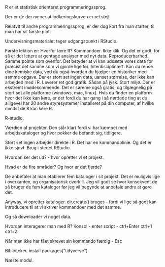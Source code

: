 R er et statistisk orienteret programmeringssprog.

Der er de der mener at indlæringskurven er ret stejl.

Relatvit til andre programmeringssprog, er der dog kort fra man starter, 
til man har sit første plot.


Undervisningsmaterialet tager udgangspunkt i RStudio.

Første lektion er:
Hvorfor lære R?
	Kommandoer. Ikke klik. Og det er godt, for så er det lettere at 
gentage analyser med nyt data.
	Reproducerbarhed. Samme pointe som ovenfor. Det betyder at vi 
kan udsætte vores data for præcist det samme som vi gjorde lige før.
	Interdisciplinært. Kan du rense dine kemiske data, ved du også 
hvordan du hjælper en historiker med samme opgave.
	Der er stort set ingen data, uanset størrelse, der ikke kan 
arbejded med i R.
	Leverer ret god grafik. Sådan på jysk.
	Stort miljø. Der er ekstremt imødekommende.
	Det er søreme også gratis, og tilgægnelig på stort set alle 
platforme (windows, mac, linux). Hvis du finder en platform hvor det 
ikke kan køre, er det fordi du har gang i så nørdede ting at du 
alligevel har 20 andre styresystemer installeret på din computer, af 
hvilke mindst de 8 kan køre R.

R-studio.

Værdien af projekter. Den står klart fordi vi har kæmpet med 
arbejdskataloger og hvor pokker de befandt sig, tidligere.

Stort set ingen arbejder direkte i R. Det har en kommandolinie. Og det 
er ikke sjovt. Brug i stedet RStudio.

Hvordan ser det ud? - hvor opretter vi et projekt.

Hvad er de fire områder? Og hvor er det fjerde?

De anbefaler at man etablerer fem kataloger i sit projekt.
Det er muligvis lige i overkanten, og organisatorisk overkill.
Jeg vil godt se hvor konsekvent de så bruger de fem kataloger før jeg 
vil begynde at anbefale andre at gøre det.

Anyway, vi opretter kataloger. dir.create() bruges - fordi vi lige så 
godt kan introducere til at vi skriver kommandoer med det samme.

Og så downloader vi noget data. 

Hvordan interagerer man med R? 
Konsol - enter
script - ctrl+Enter
ctrl+1
ctrl+2

Når man ikke har fået skrevet sin kommando færdig - Esc

Biblioteker. 
install.packages("tidyverse")

Næste modul.
